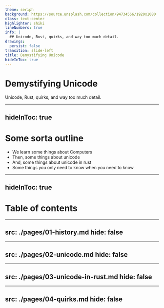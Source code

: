 ```yaml
---
theme: seriph
background: https://source.unsplash.com/collection/94734566/1920x1080
class: text-center
highlighter: shiki
lineNumbers: true
info: |
  ## Unicode, Rust, quirks, and way too much detail.
drawings:
  persist: false
transition: slide-left
title: Demystifying Unicode 
hideInToc: true
---
```


# Demystifying Unicode

Unicode, Rust, quirks, and way too much detail.

---
hideInToc: true
---

# Some sorta outline

- We learn some things about Computers
- Then, some things about unicode
- And, some things about unicode in rust
- Some things you only need to know when you need to know

---
hideInToc: true
---

# Table of contents

<Toc></Toc>

---
src: ./pages/01-history.md
hide: false
---

---
src: ./pages/02-unicode.md
hide: false
---

---
src: ./pages/03-unicode-in-rust.md
hide: false
---

---
src: ./pages/04-quirks.md
hide: false
---

